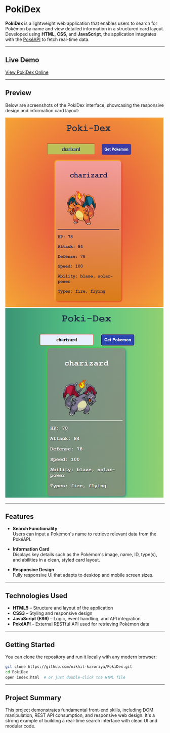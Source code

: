 # PokiDex

**PokiDex** is a lightweight web application that enables users to search for Pokémon by name and view detailed information in a structured card layout. Developed using **HTML**, **CSS**, and **JavaScript**, the application integrates with the [PokéAPI](https://pokeapi.co/) to fetch real-time data.

---

## Live Demo

[View PokiDex Online](https://nikhil-karoriya.github.io/PokiDex/)

---

## Preview

Below are screenshots of the PokiDex interface, showcasing the responsive design and information card layout:

<img src="Assets/Card1.jpeg" alt="PokiDex Screenshot 1" width="500" height="600"/>
<img src="Assets/Card2.png" alt="PokiDex Screenshot 2" width="500" height="600"/>

---

## Features

- **Search Functionality**  
  Users can input a Pokémon's name to retrieve relevant data from the PokéAPI.

- **Information Card**  
  Displays key details such as the Pokémon's image, name, ID, type(s), and abilities in a clean, styled card layout.

- **Responsive Design**  
  Fully responsive UI that adapts to desktop and mobile screen sizes.

---

## Technologies Used

- **HTML5** – Structure and layout of the application  
- **CSS3** – Styling and responsive design  
- **JavaScript (ES6)** – Logic, event handling, and API integration  
- **PokéAPI** – External RESTful API used for retrieving Pokémon data

---

## Getting Started

You can clone the repository and run it locally with any modern browser:

```bash
git clone https://github.com/nikhil-karoriya/PokiDex.git
cd PokiDex
open index.html  # or just double-click the HTML file
```

---

## Project Summary

This project demonstrates fundamental front-end skills, including DOM manipulation, REST API consumption, and responsive web design. It's a strong example of building a real-time search interface with clean UI and modular code.
